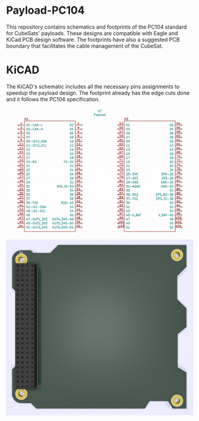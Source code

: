 # Payload-PC104 #

This repository contains schematics and footprints of the PC104 standard for CubeSats' payloads. 
These designs are compatible with Eagle and KiCad PCB design software.
The footprints have also a suggested PCB boundary that facilitates the cable management of the CubeSat.

# KiCAD #

The KiCAD's schematic includes all the necessary pins assignments to speedup the payload design. The footprint already has the edge cuts done and it follows the PC104 specification.

![](img/KiCAD_schematic.png)
![](img/KiCAD_3D_view.png)
